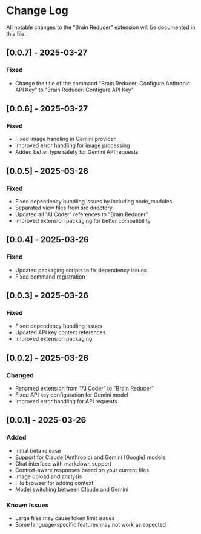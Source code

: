 # Change Log

All notable changes to the "Brain Reducer" extension will be documented in this file.

## [0.0.7] - 2025-03-27

### Fixed
- Change the title of the command "Brain Reducer: Configure Anthropic API Key" to "Brain Reducer: Configure API Key"

## [0.0.6] - 2025-03-27

### Fixed
- Fixed image handling in Gemini provider
- Improved error handling for image processing
- Added better type safety for Gemini API requests

## [0.0.5] - 2025-03-26
### Fixed
- Fixed dependency bundling issues by including node_modules
- Separated view files from src directory
- Updated all "AI Coder" references to "Brain Reducer"
- Improved extension packaging for better compatibility

## [0.0.4] - 2025-03-26
### Fixed
- Updated packaging scripts to fix dependency issues
- Fixed command registration

## [0.0.3] - 2025-03-26
### Fixed
- Fixed dependency bundling issues
- Updated API key context references
- Improved extension packaging

## [0.0.2] - 2025-03-26
### Changed
- Renamed extension from "AI Coder" to "Brain Reducer"
- Fixed API key configuration for Gemini model
- Improved error handling for API requests

## [0.0.1] - 2025-03-26
### Added
- Initial beta release
- Support for Claude (Anthropic) and Gemini (Google) models
- Chat interface with markdown support
- Context-aware responses based on your current files
- Image upload and analysis
- File browser for adding context
- Model switching between Claude and Gemini

### Known Issues
- Large files may cause token limit issues
- Some language-specific features may not work as expected